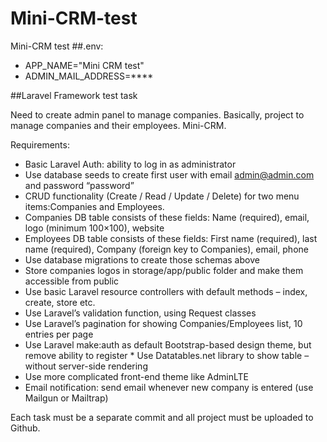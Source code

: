 # Mini-CRM-test
Mini-CRM test
##.env:
* APP_NAME="Mini CRM test"
* ADMIN_MAIL_ADDRESS=****

##Laravel Framework test task

Need to create admin panel to manage companies. Basically, project to manage companies and their employees. Mini-CRM.

Requirements:

* Basic Laravel Auth: ability to log in as administrator
* Use database seeds to create first user with email admin@admin.com and password “password”
* CRUD functionality (Create / Read / Update / Delete) for two menu items:Companies and Employees.
* Companies DB table consists of these fields: Name (required), email, logo (minimum 100×100), website
* Employees DB table consists of these fields: First name (required), last name (required), Company (foreign key to Companies), email, phone
* Use database migrations to create those schemas above
* Store companies logos in storage/app/public folder and make them accessible from public
* Use basic Laravel resource controllers with default methods – index, create, store etc.
* Use Laravel’s validation function, using Request classes
* Use Laravel’s pagination for showing Companies/Employees list, 10 entries per page
* Use Laravel make:auth as default Bootstrap-based design theme, but remove ability to register * Use Datatables.net library to show table – without server-side rendering
* Use more complicated front-end theme like AdminLTE
* Email notification: send email whenever new company is entered (use Mailgun or Mailtrap)

Each task must be a separate commit and all project must be uploaded to Github.

